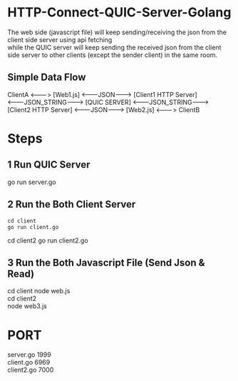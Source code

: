 # HTTP-Connect-QUIC-Server-Golang

The web side (javascript file) will keep sending/receiving the json from the client side server using api fetching <br />
while the QUIC server will keep sending the received json from the client side server to other clients (except the sender client) in the same room.

## Simple Data Flow
ClientA <---> [Web1.js] <---JSON---> [Client1 HTTP Server] <br />
<---JSON_STRING---> [QUIC SERVER] <---JSON_STRING---> <br />
[Client2 HTTP Server] <---JSON---> [Web2.js] <---> ClientB <br />

# Steps
## 1 Run QUIC Server
go run server.go

## 2 Run the Both Client Server
```
cd client
go run client.go
```
cd client2
go run client2.go

## 3 Run the Both Javascript File (Send Json & Read)
cd client
node web.js <br />
cd client2 <br />
node web3.js

# PORT
server.go 1999 <br />
client.go 6969 <br />
client2.go 7000
